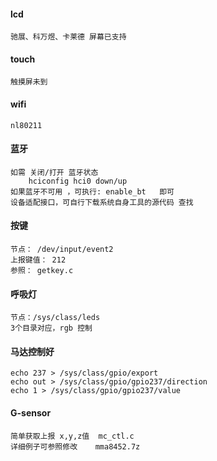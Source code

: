 #### lcd
	驰展、科万煜、卡莱德 屏幕已支持
#### touch
    触摸屏未到
#### wifi
	nl80211
#### 蓝牙 
	如需 关闭/打开 蓝牙状态
		hciconfig hci0 down/up
	如果蓝牙不可用 ，可执行: enable_bt   即可
	设备适配接口，可自行下载系统自身工具的源代码 查找
#### 按键
    节点： /dev/input/event2
    上报键值： 212
    参照： getkey.c
#### 呼吸灯
    节点：/sys/class/leds
    3个目录对应，rgb 控制
#### 马达控制好
    echo 237 > /sys/class/gpio/export
    echo out > /sys/class/gpio/gpio237/direction
    echo 1 > /sys/class/gpio/gpio237/value

#### G-sensor
    简单获取上报 x,y,z值  mc_ctl.c
	详细例子可参照修改    mma8452.7z
